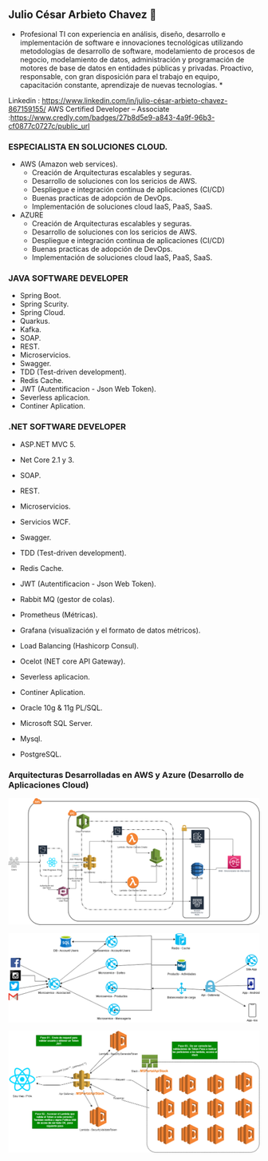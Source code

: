 ## Julio César Arbieto Chavez 👋 ##

* Profesional TI con experiencia en análisis, diseño, desarrollo e implementación de software e innovaciones tecnológicas utilizando metodologías de desarrollo de software, modelamiento de procesos de negocio, modelamiento de datos, administración y programación de motores de base de datos en entidades públicas y privadas. Proactivo, responsable, con gran disposición para el trabajo en equipo, capacitación constante, aprendizaje de nuevas tecnologías. *

Linkedin : https://www.linkedin.com/in/julio-césar-arbieto-chavez-867159155/
AWS Certified Developer – Associate :https://www.credly.com/badges/27b8d5e9-a843-4a9f-96b3-cf0877c0727c/public_url

### ESPECIALISTA EN SOLUCIONES CLOUD.
- AWS (Amazon web services).
    * Creación de Arquitecturas escalables y seguras. 
    * Desarrollo de soluciones con los sericios de AWS.
    * Despliegue e integración continua de aplicaciones (CI/CD) 
    * Buenas practicas de adopción de DevOps.
    * Implementación de soluciones cloud IaaS, PaaS, SaaS.
- AZURE
    * Creación de Arquitecturas escalables y seguras. 
    * Desarrollo de soluciones con los sericios de AWS.
    * Despliegue e integración continua de aplicaciones (CI/CD) 
    * Buenas practicas de adopción de DevOps.
    * Implementación de soluciones cloud IaaS, PaaS, SaaS. 

### JAVA SOFTWARE DEVELOPER ###
- Spring Boot.
- Spring Scurity.
- Spring Cloud.
- Quarkus.
- Kafka.
- SOAP.
- REST.
- Microservicios.
- Swagger.
- TDD (Test-driven development).
- Redis Cache.
- JWT (Autentificacion - Json Web Token).
- Severless aplicacion.
- Continer Aplication. 

### .NET SOFTWARE DEVELOPER ###
- ASP.NET MVC 5.
- Net Core 2.1 y 3.
- SOAP.
- REST.
- Microservicios.
- Servicios WCF.
- Swagger.
- TDD (Test-driven development).
- Redis Cache.
- JWT (Autentificacion - Json Web Token).
- Rabbit MQ (gestor de colas).
- Prometheus (Métricas).
- Grafana (visualización y el formato de datos métricos).
- Load Balancing (Hashicorp Consul).
- Ocelot (NET core API Gateway).
- Severless aplicacion.
- Continer Aplication.


- Oracle 10g & 11g PL/SQL.
- Microsoft SQL Server.
- Mysql.
- PostgreSQL.



### Arquitecturas Desarrolladas en AWS y Azure (Desarrollo de Aplicaciones Cloud)
![Alt text](https://github.com/JulioCesarArbieto/JulioCesarArbieto/blob/master/ArquitecturaAWS-CameraReview.png?raw=true "Optional Title")

![Alt text](https://github.com/JulioCesarArbieto/JulioCesarArbieto/blob/master/Untitled%20Diagram-Page-2.png?raw=true "Optional Title")

![Alt text](https://github.com/JulioCesarArbieto/JulioCesarArbieto/blob/master/Security.png?raw=true "Optional Title")


